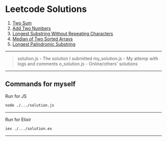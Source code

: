 # Leetcode Solutions

1. [Two Sum](./1/)
2. [Add Two Numbers](./2/)
3. [Longest Substring Without Repeating Characters](./3/)
4. [Median of Two Sorted Arrays](./4/)
5. [Longest Palindromic Substring](./5/)

---

> solution.js - The solution I submitted
> my_solution.js - My attemp with logs and comments
> o_solution.js - Online/others' solutions

---
## Commands for myself

Run for JS
```sh
node ./.../solution.js
```

---

Run for Elixir
```sh
iex ./.../solution.ex
```

---
